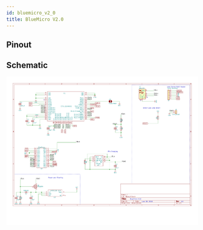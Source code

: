 ```yaml
---
id: bluemicro_v2_0
title: BlueMicro V2.0
---
```


## Pinout

## Schematic

![img](../static/img/schematic_bluemicro2.0c.png)
